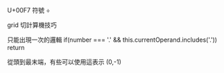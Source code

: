 U+00F7 符號 ÷

grid
切計算機技巧

只能出現一次的邏輯
if(number === '.' && this.currentOperand.includes('.')) return

從頭到最末端，有些可以使用這表示
(0,-1)
